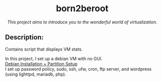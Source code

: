 <h1 align="center">
	born2beroot
</h1>

*<p align="center">This project aims to introduce you to the wonderful world of virtualization.</p>*

## Description:
Contains script that displays VM stats.

In this project, I set up a debian VM with no GUI.  
[Debian Installation + Partition Setup](https://youtu.be/1mnbf0v6Ook)  
I set up password policy, sudo, ssh, ufw, cron, ftp server, and wordpress (using lighttpd, mariadb, php).
